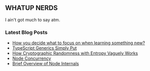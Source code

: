 ## WHATUP NERDS

I ain't got much to say atm.


### Latest Blog Posts

<!-- BLOG-POST-LIST:START -->
- [How you decide what to focus on when learning something new?](https://dev.to/aaronarney/how-you-decide-what-to-focus-on-when-learning-something-new-3joc)
- [TypeScript Generics Simply Put](https://dev.to/aaronarney/typescript-generics-simply-put-3i9o)
- [How Cryptographic Randomness with Entropy Vaguely Works](https://dev.to/aaronarney/how-cryptographic-randomness-with-entropy-vaguely-works-2ocg)
- [Node Concurrency](https://www.aaronarney.dev/blog/node-concurrency/)
- [Brief Overview of Node Internals](https://www.aaronarney.dev/node-internals/)
<!-- BLOG-POST-LIST:END -->
